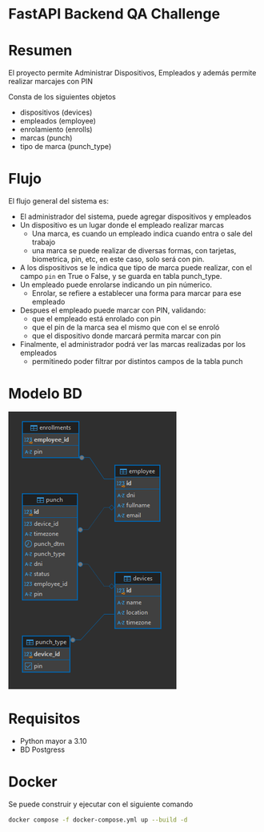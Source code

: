 # FastAPI Backend QA Challenge

# Resumen
El proyecto permite Administrar Dispositivos, Empleados y además permite realizar marcajes con PIN

Consta de los siguientes objetos

- dispositivos (devices)
- empleados (employee)
- enrolamiento (enrolls)
- marcas (punch)
- tipo de marca (punch_type)

# Flujo

El flujo general del sistema es:

- El administrador del sistema, puede agregar dispositivos y empleados
- Un dispositivo es un lugar donde el empleado realizar marcas
    - Una marca, es cuando un empleado indica cuando entra o sale del trabajo
    - una marca se puede realizar de diversas formas, con tarjetas, biometrica, pin, etc, en este caso, solo será con pin.
- A los dispositivos se le indica que tipo de marca puede realizar, con el campo ``pin`` en True o False, y se guarda en tabla punch_type.
- Un empleado puede enrolarse indicando un pin númerico.
    - Enrolar, se refiere a establecer una forma para marcar para ese empleado
- Despues el empleado puede marcar con PIN, validando:
    - que el empleado está enrolado con pin
    - que el pin de la marca sea el mismo que con el se enroló
    - que el dispositivo donde marcará permita marcar con pin
- Finalmente, el administrador podrá ver las marcas realizadas por los empleados
    - permitinedo poder filtrar por distintos campos de la tabla punch

# Modelo BD

![modelo_db](docs/modelo.png)

# Requisitos

- Python mayor a 3.10
- BD Postgress

# Docker

Se puede construir y ejecutar con el siguiente comando

```sh
docker compose -f docker-compose.yml up --build -d
```
